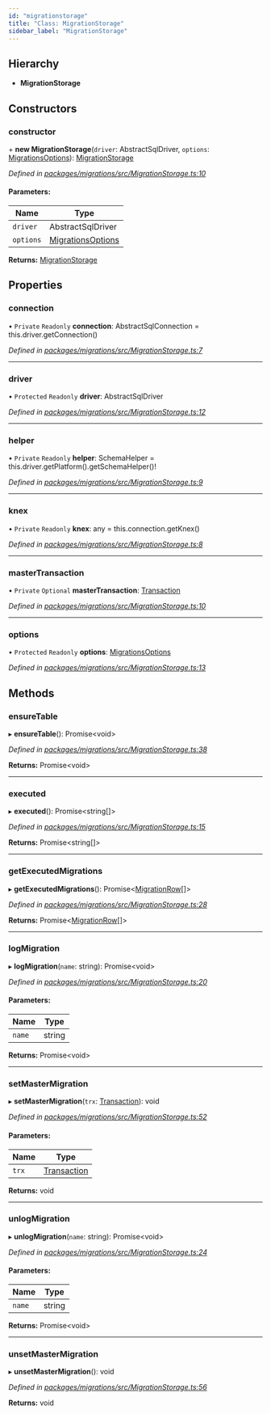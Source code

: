 ```yaml
---
id: "migrationstorage"
title: "Class: MigrationStorage"
sidebar_label: "MigrationStorage"
---
```


## Hierarchy

* **MigrationStorage**

## Constructors

### constructor

\+ **new MigrationStorage**(`driver`: AbstractSqlDriver, `options`: [MigrationsOptions](../index.md#migrationsoptions)): [MigrationStorage](migrationstorage.md)

*Defined in [packages/migrations/src/MigrationStorage.ts:10](https://github.com/mikro-orm/mikro-orm/blob/18b580bb42/packages/migrations/src/MigrationStorage.ts#L10)*

#### Parameters:

Name | Type |
------ | ------ |
`driver` | AbstractSqlDriver |
`options` | [MigrationsOptions](../index.md#migrationsoptions) |

**Returns:** [MigrationStorage](migrationstorage.md)

## Properties

### connection

• `Private` `Readonly` **connection**: AbstractSqlConnection = this.driver.getConnection()

*Defined in [packages/migrations/src/MigrationStorage.ts:7](https://github.com/mikro-orm/mikro-orm/blob/18b580bb42/packages/migrations/src/MigrationStorage.ts#L7)*

___

### driver

• `Protected` `Readonly` **driver**: AbstractSqlDriver

*Defined in [packages/migrations/src/MigrationStorage.ts:12](https://github.com/mikro-orm/mikro-orm/blob/18b580bb42/packages/migrations/src/MigrationStorage.ts#L12)*

___

### helper

• `Private` `Readonly` **helper**: SchemaHelper = this.driver.getPlatform().getSchemaHelper()!

*Defined in [packages/migrations/src/MigrationStorage.ts:9](https://github.com/mikro-orm/mikro-orm/blob/18b580bb42/packages/migrations/src/MigrationStorage.ts#L9)*

___

### knex

• `Private` `Readonly` **knex**: any = this.connection.getKnex()

*Defined in [packages/migrations/src/MigrationStorage.ts:8](https://github.com/mikro-orm/mikro-orm/blob/18b580bb42/packages/migrations/src/MigrationStorage.ts#L8)*

___

### masterTransaction

• `Private` `Optional` **masterTransaction**: [Transaction](../index.md#transaction)

*Defined in [packages/migrations/src/MigrationStorage.ts:10](https://github.com/mikro-orm/mikro-orm/blob/18b580bb42/packages/migrations/src/MigrationStorage.ts#L10)*

___

### options

• `Protected` `Readonly` **options**: [MigrationsOptions](../index.md#migrationsoptions)

*Defined in [packages/migrations/src/MigrationStorage.ts:13](https://github.com/mikro-orm/mikro-orm/blob/18b580bb42/packages/migrations/src/MigrationStorage.ts#L13)*

## Methods

### ensureTable

▸ **ensureTable**(): Promise&#60;void>

*Defined in [packages/migrations/src/MigrationStorage.ts:38](https://github.com/mikro-orm/mikro-orm/blob/18b580bb42/packages/migrations/src/MigrationStorage.ts#L38)*

**Returns:** Promise&#60;void>

___

### executed

▸ **executed**(): Promise&#60;string[]>

*Defined in [packages/migrations/src/MigrationStorage.ts:15](https://github.com/mikro-orm/mikro-orm/blob/18b580bb42/packages/migrations/src/MigrationStorage.ts#L15)*

**Returns:** Promise&#60;string[]>

___

### getExecutedMigrations

▸ **getExecutedMigrations**(): Promise&#60;[MigrationRow](../index.md#migrationrow)[]>

*Defined in [packages/migrations/src/MigrationStorage.ts:28](https://github.com/mikro-orm/mikro-orm/blob/18b580bb42/packages/migrations/src/MigrationStorage.ts#L28)*

**Returns:** Promise&#60;[MigrationRow](../index.md#migrationrow)[]>

___

### logMigration

▸ **logMigration**(`name`: string): Promise&#60;void>

*Defined in [packages/migrations/src/MigrationStorage.ts:20](https://github.com/mikro-orm/mikro-orm/blob/18b580bb42/packages/migrations/src/MigrationStorage.ts#L20)*

#### Parameters:

Name | Type |
------ | ------ |
`name` | string |

**Returns:** Promise&#60;void>

___

### setMasterMigration

▸ **setMasterMigration**(`trx`: [Transaction](../index.md#transaction)): void

*Defined in [packages/migrations/src/MigrationStorage.ts:52](https://github.com/mikro-orm/mikro-orm/blob/18b580bb42/packages/migrations/src/MigrationStorage.ts#L52)*

#### Parameters:

Name | Type |
------ | ------ |
`trx` | [Transaction](../index.md#transaction) |

**Returns:** void

___

### unlogMigration

▸ **unlogMigration**(`name`: string): Promise&#60;void>

*Defined in [packages/migrations/src/MigrationStorage.ts:24](https://github.com/mikro-orm/mikro-orm/blob/18b580bb42/packages/migrations/src/MigrationStorage.ts#L24)*

#### Parameters:

Name | Type |
------ | ------ |
`name` | string |

**Returns:** Promise&#60;void>

___

### unsetMasterMigration

▸ **unsetMasterMigration**(): void

*Defined in [packages/migrations/src/MigrationStorage.ts:56](https://github.com/mikro-orm/mikro-orm/blob/18b580bb42/packages/migrations/src/MigrationStorage.ts#L56)*

**Returns:** void
